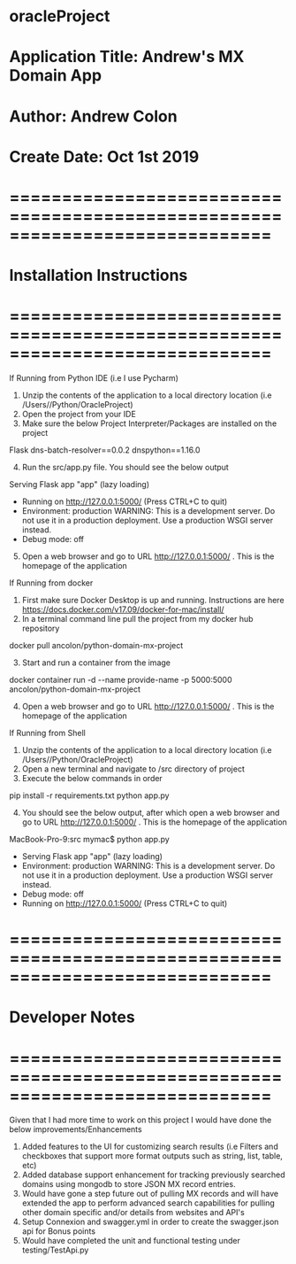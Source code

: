 # oracleProject
# Application Title: Andrew's MX Domain App
# Author: Andrew Colon
# Create Date: Oct 1st 2019

# =============================================================================
# Installation Instructions
# =============================================================================

If Running from Python IDE (i.e I use Pycharm)

1) Unzip the contents of the application to a local directory location (i.e /Users/<YourMacUserName>/Python/OracleProject)
2) Open the project from your IDE
3) Make sure the below Project Interpreter/Packages are installed on the project

Flask
dns-batch-resolver==0.0.2
dnspython==1.16.0

4) Run the src/app.py file. You should see the below output

Serving Flask app "app" (lazy loading)
 * Running on http://127.0.0.1:5000/ (Press CTRL+C to quit)
 * Environment: production
   WARNING: This is a development server. Do not use it in a production deployment.
   Use a production WSGI server instead.
 * Debug mode: off

5) Open a web browser and go to URL http://127.0.0.1:5000/ . This is the homepage of the application

If Running from docker

1) First make sure Docker Desktop is up and running. Instructions are here https://docs.docker.com/v17.09/docker-for-mac/install/
2) In a terminal command line pull the project from my docker hub repository

docker pull ancolon/python-domain-mx-project

3) Start and run a container from the image

docker container run -d --name provide-name -p 5000:5000 ancolon/python-domain-mx-project

4) Open a web browser and go to URL http://127.0.0.1:5000/ . This is the homepage of the application

If Running from Shell

1) Unzip the contents of the application to a local directory location (i.e /Users/<YourMacUserName>/Python/OracleProject)
2) Open a new terminal and navigate to /src directory of project
3) Execute the below commands in order

pip install -r requirements.txt
python app.py

4) You should see the below output, after which open a web browser and go to URL http://127.0.0.1:5000/ . This is the homepage of the application

MacBook-Pro-9:src mymac$ python app.py
 * Serving Flask app "app" (lazy loading)
 * Environment: production
   WARNING: This is a development server. Do not use it in a production deployment.
   Use a production WSGI server instead.
 * Debug mode: off
 * Running on http://127.0.0.1:5000/ (Press CTRL+C to quit)


# =============================================================================
# Developer Notes
# =============================================================================

Given that I had more time to work on this project I would have done the below improvements/Enhancements

1) Added features to the UI for customizing search results (i.e Filters and checkboxes that support more format outputs such as string, list, table, etc)
2) Added database support enhancement for tracking previously searched domains using mongodb to store JSON MX record entries.
3) Would have gone a step future out of pulling MX records and will have extended the app to perform advanced search capabilities for pulling other domain specific and/or details from websites and API's
4) Setup Connexion and swagger.yml in order to create the swagger.json api for Bonus points
5) Would have completed the unit and functional testing under testing/TestApi.py

